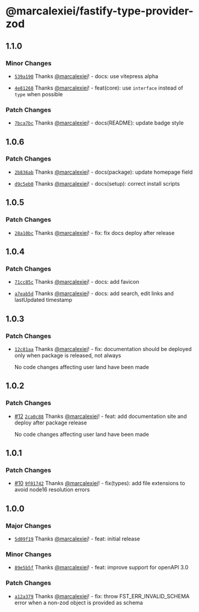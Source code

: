 # @marcalexiei/fastify-type-provider-zod

## 1.1.0

### Minor Changes

- [`539a190`](https://github.com/marcalexiei/fastify-type-provider-zod/commit/539a190a629e32813fe26a4e80c706ea50dab2c9) Thanks [@marcalexiei](https://github.com/marcalexiei)! - docs: use vitepress alpha

- [`4e81268`](https://github.com/marcalexiei/fastify-type-provider-zod/commit/4e81268e781a4b7fa499f730ac88a4d3ce825b35) Thanks [@marcalexiei](https://github.com/marcalexiei)! - feat(core): use `interface` instead of `type` when possible

### Patch Changes

- [`7bca7bc`](https://github.com/marcalexiei/fastify-type-provider-zod/commit/7bca7bc0f3defecdba2bea1cffdc66c012ea1286) Thanks [@marcalexiei](https://github.com/marcalexiei)! - docs(README): update badge style

## 1.0.6

### Patch Changes

- [`2b836ab`](https://github.com/marcalexiei/fastify-type-provider-zod/commit/2b836ab6e48220c27c24c40182806a65aba547a3) Thanks [@marcalexiei](https://github.com/marcalexiei)! - docs(package): update homepage field

- [`d9c5eb0`](https://github.com/marcalexiei/fastify-type-provider-zod/commit/d9c5eb0c3b309969a4259f1cdac3aa051af8a290) Thanks [@marcalexiei](https://github.com/marcalexiei)! - docs(setup): correct install scripts

## 1.0.5

### Patch Changes

- [`28a10bc`](https://github.com/marcalexiei/fastify-type-provider-zod/commit/28a10bc2d9098b0fb34d0966d56eca07ed784514) Thanks [@marcalexiei](https://github.com/marcalexiei)! - fix: fix docs deploy after release

## 1.0.4

### Patch Changes

- [`71cc85c`](https://github.com/marcalexiei/fastify-type-provider-zod/commit/71cc85c6ac75da5919e83d7864a06740954f5227) Thanks [@marcalexiei](https://github.com/marcalexiei)! - docs: add favicon

- [`a7eab5d`](https://github.com/marcalexiei/fastify-type-provider-zod/commit/a7eab5dec609753b76ed14a20e40fa3c9e56558b) Thanks [@marcalexiei](https://github.com/marcalexiei)! - docs: add search, edit links and lastUpdated timestamp

## 1.0.3

### Patch Changes

- [`12c81aa`](https://github.com/marcalexiei/fastify-type-provider-zod/commit/12c81aa176d5c17b7c3a8f44d01562bf1b633d88) Thanks [@marcalexiei](https://github.com/marcalexiei)! - fix: documentation should be deployed only when package is released, not always

  No code changes affecting user land have been made

## 1.0.2

### Patch Changes

- [#12](https://github.com/marcalexiei/fastify-type-provider-zod/pull/12) [`2ca0c88`](https://github.com/marcalexiei/fastify-type-provider-zod/commit/2ca0c88b5fa89e77bf7a2f6ab373e7d30ce39506) Thanks [@marcalexiei](https://github.com/marcalexiei)! - feat: add documentation site and deploy after package release

  No code changes affecting user land have been made

## 1.0.1

### Patch Changes

- [#10](https://github.com/marcalexiei/fastify-type-provider-zod/pull/10) [`9f01742`](https://github.com/marcalexiei/fastify-type-provider-zod/commit/9f017426e8814ae05fcb293b16eb4acdf5e9ca31) Thanks [@marcalexiei](https://github.com/marcalexiei)! - fix(types): add file extensions to avoid node16 resolution errors

## 1.0.0

### Major Changes

- [`5d09f19`](https://github.com/marcalexiei/fastify-type-provider-zod/commit/5d09f19e161b8d51668c77e513609ba0681c9b57) Thanks [@marcalexiei](https://github.com/marcalexiei)! - feat: initial release

### Minor Changes

- [`89e5b5f`](https://github.com/marcalexiei/fastify-type-provider-zod/commit/89e5b5fcae72311667accb765bd795ebfcb38fd8) Thanks [@marcalexiei](https://github.com/marcalexiei)! - feat: improve support for openAPI 3.0

### Patch Changes

- [`a12a379`](https://github.com/marcalexiei/fastify-type-provider-zod/commit/a12a379c5fa706d2cfc63ad712c93e82b36d3474) Thanks [@marcalexiei](https://github.com/marcalexiei)! - fix: throw FST_ERR_INVALID_SCHEMA error when a non-zod object is provided as schema
